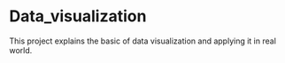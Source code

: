 # Data_visualization

This project explains the basic of data visualization and applying it in real world. 
